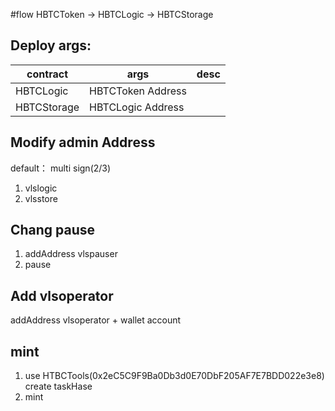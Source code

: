 



#flow
   HBTCToken ->  HBTCLogic -> HBTCStorage

## Deploy args:
contract    |   args    | desc
      ---   |   ---     | --- 
HBTCLogic   | HBTCToken Address |
HBTCStorage | HBTCLogic Address |

## Modify admin Address
  default： multi sign(2/3)

  1. vlslogic
  2. vlsstore

## Chang pause
  1. addAddress vlspauser
  2. pause

## Add vlsoperator
  addAddress vlsoperator  + wallet account
   

## mint 
  1. use HTBCTools(0x2eC5C9F9Ba0Db3d0E70DbF205AF7E7BDD022e3e8) create taskHase
  2. mint

